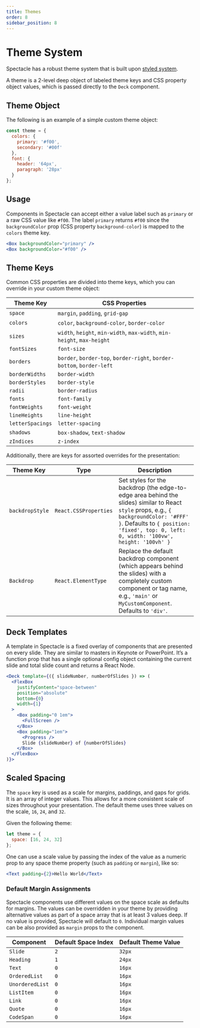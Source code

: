 ```yaml
---
title: Themes
order: 8
sidebar_position: 8
---
```


# Theme System

Spectacle has a robust theme system that is built upon [styled system](https://styled-system.com/theme-specification).

A theme is a 2-level deep object of labeled theme keys and CSS property object values, which is passed directly to the `Deck` component.

## Theme Object

The following is an example of a simple custom theme object:

```js
const theme = {
  colors: {
    primary: '#f00',
    secondary: '#00f'
  },
  font: {
    header: '64px',
    paragraph: '28px'
  }
};
```

## Usage

Components in Spectacle can accept either a value label such as `primary` or a raw CSS value like `#f00`.
The label `primary` returns `#f00` since the `backgroundColor` prop (CSS property `background-color`) is mapped to the `colors` theme key.

```jsx
<Box backgroundColor="primary" />
<Box backgroundColor="#f00" />
```

## Theme Keys

Common CSS properties are divided into theme keys, which you can override in your custom theme object:

| Theme Key        | CSS Properties                                                          |
| ---------------- | ----------------------------------------------------------------------- |
| `space`          | `margin`, `padding`, `grid-gap`                                         |
| `colors`         | `color`, `background-color`, `border-color`                             |
| `sizes`          | `width`, `height`, `min-width`, `max-width`, `min-height`, `max-height` |
| `fontSizes`      | `font-size`                                                             |
| `borders`        | `border`, `border-top`, `border-right`, `border-bottom`, `border-left`  |
| `borderWidths`   | `border-width`                                                          |
| `borderStyles`   | `border-style`                                                          |
| `radii`          | `border-radius`                                                         |
| `fonts`          | `font-family`                                                           |
| `fontWeights`    | `font-weight`                                                           |
| `lineHeights`    | `line-height`                                                           |
| `letterSpacings` | `letter-spacing`                                                        |
| `shadows`        | `box-shadow`, `text-shadow`                                             |
| `zIndices`       | `z-index`                                                               |

Additionally, there are keys for assorted overrides for the presentation:

| Theme Key        | Type                  | Description                                                          |
| ---------------- | --------------------- | -------------------------------------------------------------------------------------------------------------------------------------------------------------------------------------------------------------------------------- |
| `backdropStyle`  | `React.CSSProperties` | Set styles for the backdrop (the edge-to-edge area behind the slides) similar to React `style` props, e.g., `{ backgroundColor: '#FFF' }`. Defaults to `{ position: 'fixed', top: 0, left: 0, width: '100vw', height: '100vh' }` |
| `Backdrop`       | `React.ElementType`   | Replace the default backdrop component (which appears behind the slides) with a completely custom component or tag name, e.g., `'main'` or `MyCustomComponent`. Defaults to `'div'`.                                             |

## Deck Templates

A template in Spectacle is a fixed overlay of components that are presented on every slide. They are similar to masters in Keynote or PowerPoint. It’s a function prop that has a single optional config object containing the current slide and total slide count and returns a React Node.

```jsx
<Deck template={({ slideNumber, numberOfSlides }) => (
  <FlexBox
    justifyContent="space-between"
    position="absolute"
    bottom={0}
    width={1}
  >
    <Box padding="0 1em">
      <FullScreen />
    </Box>
    <Box padding="1em">
      <Progress />
      Slide {slideNumber} of {numberOfSlides}
    </Box>
  </FlexBox>
)}>
```

## Scaled Spacing

The `space` key is used as a scale for margins, paddings, and gaps for grids. It is an array of integer values. This allows for a more consistent scale of sizes throughout your presentation. The default theme uses three values on the scale, `16`, `24`, and `32`.

Given the following theme:

```jsx
let theme = {
  space: [16, 24, 32]
};
```

One can use a scale value by passing the index of the value as a numeric prop to any space theme property (such as `padding` or `margin`), like so:

```jsx
<Text padding={2}>Hello World</Text>
```

### Default Margin Assignments

Spectacle components use different values on the space scale as defaults for margins. The values can be overridden in your theme by providing alternative values as part of a space array that is at least 3 values deep. If no value is provided, Spectacle will default to `0`. Individual margin values can be also provided as `margin` props to the component.

| Component       | Default Space Index | Default Theme Value |
| --------------- | ------------------- | ------------------- |
| `Slide`         | `2`                 | `32px`              |
| `Heading`       | `1`                 | `24px`              |
| `Text`          | `0`                 | `16px`              |
| `OrderedList`   | `0`                 | `16px`              |
| `UnorderedList` | `0`                 | `16px`              |
| `ListItem`      | `0`                 | `16px`              |
| `Link`          | `0`                 | `16px`              |
| `Quote`         | `0`                 | `16px`              |
| `CodeSpan`      | `0`                 | `16px`              |
